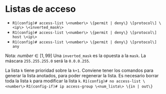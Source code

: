 # Listas de acceso

- `R1(config)# access-list \<number\> \{permit | deny\} \[protocol\] \<ip\> \<inverted_mask\>`
- `R1(config)# access-list \<number\> \{permit | deny\} \[protocol\] host \<ip\>`
- `R1(config)# access-list \<number\> \{permit | deny\} \[protocol\] any`

Nota: $number \in [1, 99]$
Una `inverted_mask` es la opuesta a la `mask`.
La máscara `255.255.255.0` será la `0.0.0.255`.

La lista `k` tiene prioridad sobre la `k+1`.
Conviene tener los comandos para generar la lista anotados, para poder regenerar la lista.
Es necesario borrar toda la lista `k` para modificar la lista `k`.
`R1(config)# no access-list \<number\>`
`R1(config-if)# ip access-group \<num_lista\> \{in | out\}`